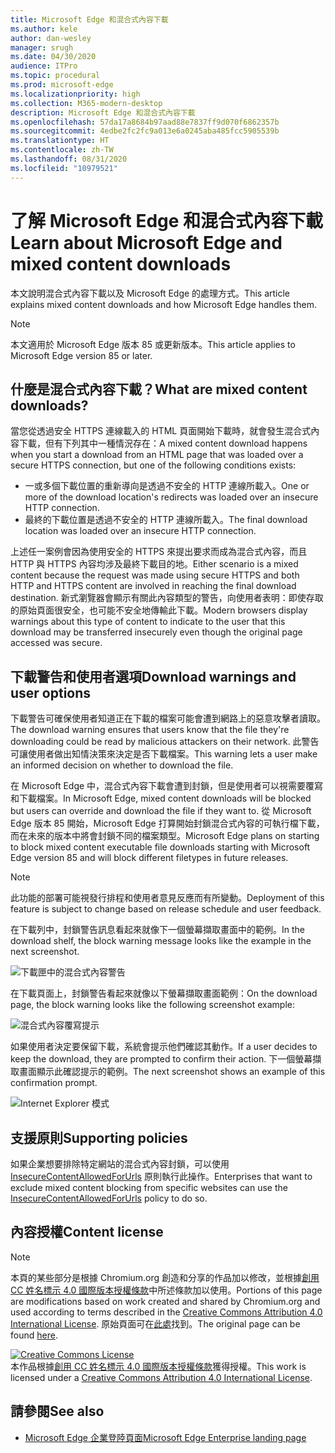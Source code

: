 ```yaml
---
title: Microsoft Edge 和混合式內容下載
ms.author: kele
author: dan-wesley
manager: srugh
ms.date: 04/30/2020
audience: ITPro
ms.topic: procedural
ms.prod: microsoft-edge
ms.localizationpriority: high
ms.collection: M365-modern-desktop
description: Microsoft Edge 和混合式內容下載
ms.openlocfilehash: 57da17a8684b97aad88e7837ff9d070f6862357b
ms.sourcegitcommit: 4edbe2fc2fc9a013e6a0245aba485fcc5905539b
ms.translationtype: HT
ms.contentlocale: zh-TW
ms.lasthandoff: 08/31/2020
ms.locfileid: "10979521"
---
```

# <span data-ttu-id="87b77-103">了解 Microsoft Edge 和混合式內容下載</span><span class="sxs-lookup"><span data-stu-id="87b77-103">Learn about Microsoft Edge and mixed content downloads</span></span>

<span data-ttu-id="87b77-104">本文說明混合式內容下載以及 Microsoft Edge 的處理方式。</span><span class="sxs-lookup"><span data-stu-id="87b77-104">This article explains mixed content downloads and how Microsoft Edge handles them.</span></span>

>[!NOTE]
><span data-ttu-id="87b77-105">本文適用於 Microsoft Edge 版本 85 或更新版本。</span><span class="sxs-lookup"><span data-stu-id="87b77-105">This article applies to Microsoft Edge version 85 or later.</span></span>

## <span data-ttu-id="87b77-106">什麼是混合式內容下載？</span><span class="sxs-lookup"><span data-stu-id="87b77-106">What are mixed content downloads?</span></span>

<span data-ttu-id="87b77-107">當您從透過安全 HTTPS 連線載入的 HTML 頁面開始下載時，就會發生混合式內容下載，但有下列其中一種情況存在：</span><span class="sxs-lookup"><span data-stu-id="87b77-107">A mixed content download happens when you start a download from an HTML page that was loaded over a secure HTTPS connection, but one of the following conditions exists:</span></span>

- <span data-ttu-id="87b77-108">一或多個下載位置的重新導向是透過不安全的 HTTP 連線所載入。</span><span class="sxs-lookup"><span data-stu-id="87b77-108">One or more of the download location's redirects was loaded over an insecure HTTP connection.</span></span>
- <span data-ttu-id="87b77-109">最終的下載位置是透過不安全的 HTTP 連線所載入。</span><span class="sxs-lookup"><span data-stu-id="87b77-109">The final download location was loaded over an insecure HTTP connection.</span></span>

<span data-ttu-id="87b77-110">上述任一案例會因為使用安全的 HTTPS 來提出要求而成為混合式內容，而且 HTTP 與 HTTPS 內容均涉及最終下載目的地。</span><span class="sxs-lookup"><span data-stu-id="87b77-110">Either scenario is a mixed content because the request was made using secure HTTPS and both HTTP and HTTPS content are involved in reaching the final download destination.</span></span> <span data-ttu-id="87b77-111">新式瀏覽器會顯示有關此內容類型的警告，向使用者表明：即使存取的原始頁面很安全，也可能不安全地傳輸此下載。</span><span class="sxs-lookup"><span data-stu-id="87b77-111">Modern browsers display warnings about this type of content to indicate to the user that this download may be transferred insecurely even though the original page accessed was secure.</span></span>

## <span data-ttu-id="87b77-112">下載警告和使用者選項</span><span class="sxs-lookup"><span data-stu-id="87b77-112">Download warnings and user options</span></span>

<span data-ttu-id="87b77-113">下載警告可確保使用者知道正在下載的檔案可能會遭到網路上的惡意攻擊者讀取。</span><span class="sxs-lookup"><span data-stu-id="87b77-113">The download warning ensures that users know that the file they're downloading could be read by malicious attackers on their network.</span></span> <span data-ttu-id="87b77-114">此警告可讓使用者做出知情決策來決定是否下載檔案。</span><span class="sxs-lookup"><span data-stu-id="87b77-114">This warning lets a user make an informed decision on whether to download the file.</span></span>

<span data-ttu-id="87b77-115">在 Microsoft Edge 中，混合式內容下載會遭到封鎖，但是使用者可以視需要覆寫和下載檔案。</span><span class="sxs-lookup"><span data-stu-id="87b77-115">In Microsoft Edge, mixed content downloads will be blocked but users can override and download the file if they want to.</span></span> <span data-ttu-id="87b77-116">從 Microsoft Edge 版本 85 開始，Microsoft Edge 打算開始封鎖混合式內容的可執行檔下載，而在未來的版本中將會封鎖不同的檔案類型。</span><span class="sxs-lookup"><span data-stu-id="87b77-116">Microsoft Edge plans on starting to block mixed content executable file downloads starting with Microsoft Edge version 85 and will block different filetypes in future releases.</span></span>

> [!NOTE]
> <span data-ttu-id="87b77-117">此功能的部署可能視發行排程和使用者意見反應而有所變動。</span><span class="sxs-lookup"><span data-stu-id="87b77-117">Deployment of this feature is subject to change based on release schedule and user feedback.</span></span>

<!-- The schedule of the block for different filetypes is to be determined and may be impacted by usage data and user feedback. -->

<span data-ttu-id="87b77-118">在下載列中，封鎖警告訊息看起來就像下一個螢幕擷取畫面中的範例。</span><span class="sxs-lookup"><span data-stu-id="87b77-118">In the download shelf, the block warning message looks like the example in the next screenshot.</span></span>

 ![下載匣中的混合式內容警告](./media/edge-learnmore-mixed-content-downloads/edge-mixed-content-download-tray-warning.png)

<span data-ttu-id="87b77-120">在下載頁面上，封鎖警告看起來就像以下螢幕擷取畫面範例：</span><span class="sxs-lookup"><span data-stu-id="87b77-120">On the download page, the block warning looks like the following screenshot example:</span></span>

 ![混合式內容覆寫提示](./media/edge-learnmore-mixed-content-downloads/edge-mixed-content-download-page-warning.png)

<span data-ttu-id="87b77-122">如果使用者決定要保留下載，系統會提示他們確認其動作。</span><span class="sxs-lookup"><span data-stu-id="87b77-122">If a user decides to keep the download, they are prompted to confirm their action.</span></span> <span data-ttu-id="87b77-123">下一個螢幕擷取畫面顯示此確認提示的範例。</span><span class="sxs-lookup"><span data-stu-id="87b77-123">The next screenshot shows an example of this confirmation prompt.</span></span>

 ![Internet Explorer 模式](./media/edge-learnmore-mixed-content-downloads/edge-mixed-content-download-override.png)

## <span data-ttu-id="87b77-125">支援原則</span><span class="sxs-lookup"><span data-stu-id="87b77-125">Supporting policies</span></span>

<span data-ttu-id="87b77-126">如果企業想要排除特定網站的混合式內容封鎖，可以使用 [InsecureContentAllowedForUrls](https://docs.microsoft.com/deployedge/microsoft-edge-policies#insecurecontentallowedforurls) 原則執行此操作。</span><span class="sxs-lookup"><span data-stu-id="87b77-126">Enterprises that want to exclude mixed content blocking from specific websites can use the [InsecureContentAllowedForUrls](https://docs.microsoft.com/deployedge/microsoft-edge-policies#insecurecontentallowedforurls) policy to do so.</span></span>

## <span data-ttu-id="87b77-127">內容授權</span><span class="sxs-lookup"><span data-stu-id="87b77-127">Content license</span></span>

> [!NOTE]
> <span data-ttu-id="87b77-128">本頁的某些部分是根據 Chromium.org 創造和分享的作品加以修改，並根據[創用 CC 姓名標示 4.0 國際版本授權條款](http://creativecommons.org/licenses/by/4.0/)中所述條款加以使用。</span><span class="sxs-lookup"><span data-stu-id="87b77-128">Portions of this page are modifications based on work created and shared by Chromium.org and used according to terms described in the [Creative Commons Attribution 4.0 International License](http://creativecommons.org/licenses/by/4.0/).</span></span> <span data-ttu-id="87b77-129">原始頁面可在[此處](https://developers.google.com/web/fundamentals/security/prevent-mixed-content/what-is-mixed-content)找到。</span><span class="sxs-lookup"><span data-stu-id="87b77-129">The original page can be found [here](https://developers.google.com/web/fundamentals/security/prevent-mixed-content/what-is-mixed-content).</span></span>
  
<a rel="license" href="http://creativecommons.org/licenses/by/4.0/"><img alt="Creative Commons License" style="border-width:0" src="https://i.creativecommons.org/l/by/4.0/88x31.png" /></a><br /><span data-ttu-id="87b77-130">本作品根據<a rel="license" href="http://creativecommons.org/licenses/by/4.0/">創用 CC 姓名標示 4.0 國際版本授權條款</a>獲得授權。</span><span class="sxs-lookup"><span data-stu-id="87b77-130">This work is licensed under a <a rel="license" href="http://creativecommons.org/licenses/by/4.0/">Creative Commons Attribution 4.0 International License</a>.</span></span>

## <span data-ttu-id="87b77-131">請參閱</span><span class="sxs-lookup"><span data-stu-id="87b77-131">See also</span></span>

- [<span data-ttu-id="87b77-132">Microsoft Edge 企業登陸頁面</span><span class="sxs-lookup"><span data-stu-id="87b77-132">Microsoft Edge Enterprise landing page</span></span>](https://aka.ms/EdgeEnterprise)
